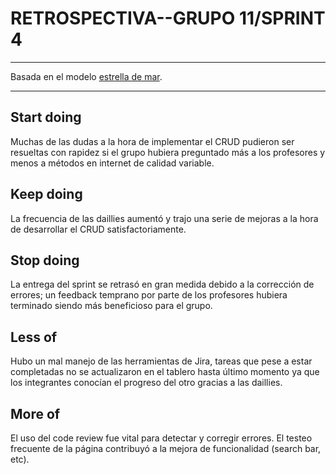 # RETROSPECTIVA--GRUPO 11/SPRINT 4

- - - - - - - - - - - - - - - - - - - - -

Basada en el modelo [estrella de mar](https://proyectosagiles.org/2009/06/14/retrospectiva-estrella-mar-starfish-retrospective-scrum/).

- - - - - - - - - - - - - - - - - - - - -


## Start doing
Muchas de las dudas a la hora de implementar el CRUD pudieron ser resueltas con rapidez si el grupo hubiera preguntado más a los profesores y menos a métodos en internet de calidad variable. 

## Keep doing
La frecuencia de las daillies aumentó y trajo una serie de mejoras a la hora de desarrollar el CRUD satisfactoriamente. 
 
## Stop doing
La entrega del sprint se retrasó en gran medida debido a la corrección de errores; un feedback temprano por parte de los profesores hubiera terminado siendo más beneficioso para el grupo. 

## Less of
Hubo un mal manejo de las herramientas de Jira, tareas que pese a estar completadas no se actualizaron en el tablero hasta último momento ya que los integrantes conocían el progreso del otro gracias a las daillies. 

## More of
El uso del code review fue vital para detectar y corregir errores. El testeo frecuente de la página contribuyó a la mejora de funcionalidad (search bar, etc).